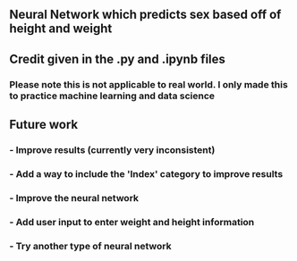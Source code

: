 ## Neural Network which predicts sex based off of height and weight
## Credit given in the .py and .ipynb files
### Please note this is not applicable to real world. I only made this to practice machine learning and data science

## Future work
### - Improve results (currently very inconsistent)
### - Add a way to include the 'Index' category to improve results
### - Improve the neural network
### - Add user input to enter weight and height information 
### - Try another type of neural network
